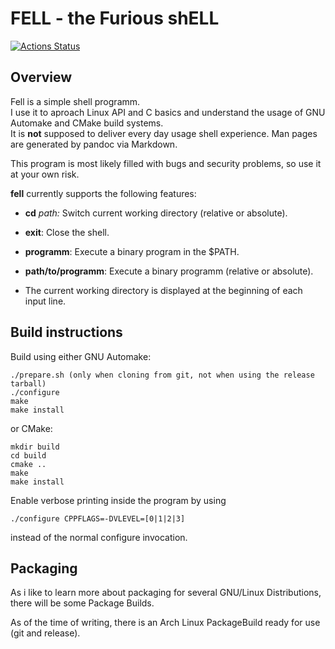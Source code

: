 # FELL - the Furious shELL

[![Actions Status](https://github.com/fried-ice/fell/workflows/CI/badge.svg)](https://github.com/fried-ice/fell/actions)


## Overview
Fell is a simple shell programm.  
I use it to aproach Linux API and C basics and understand the usage of GNU Automake and CMake build systems.  
It is **not** supposed to deliver every day usage shell experience.
Man pages are generated by pandoc via Markdown.

This program is most likely filled with bugs and security problems, so use it at your own risk.

**fell** currently supports the following features:

 * **cd** *path:* Switch current working directory (relative or absolute).

* **exit**: Close the shell.

* **programm**: Execute a binary program in the $PATH.

* **path/to/programm**: Execute a binary programm (relative or absolute).

* The current working directory is displayed at the beginning of each input line.

## Build instructions
Build using either GNU Automake:
```shell
./prepare.sh (only when cloning from git, not when using the release tarball)
./configure
make
make install
```

 or CMake:
```shell
mkdir build
cd build
cmake ..
make
make install
```

Enable verbose printing inside the program by using
```
./configure CPPFLAGS=-DVLEVEL=[0|1|2|3]
```
instead of the normal configure invocation.

## Packaging
As i like to learn more about packaging for several GNU/Linux Distributions, there will be some Package Builds.

As of the time of writing, there is an Arch Linux PackageBuild ready for use (git and release).
